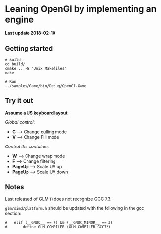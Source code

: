 # Leaning OpenGl by implementing an engine

**Last update 2018-02-10**

## Getting started

```
# Build
cd build/
cmake .. -G "Unix Makefiles"
make

# Run
../samples/Game/bin/Debug/OpenGl-Game
```


## Try it out

**Assume a US keyboard layout**

*Global control*:

  - **C** --> Change culling mode
  - **V** --> Change Fill mode


*Control the container*:

  - **W** --> Change wrap mode
  - **F** --> Change filtering
  - **PageUp** --> Scale UV up
  - **PageUp** --> Scale UV down


## Notes

Last released of GLM () does not recognize GCC 7.3.

`glm/simd/platform.h` should be updated with the following in the gcc section:
```
#   elif (__GNUC__ == 7) && (__GNUC_MINOR__ == 3)
#       define GLM_COMPILER (GLM_COMPILER_GCC72)
```

